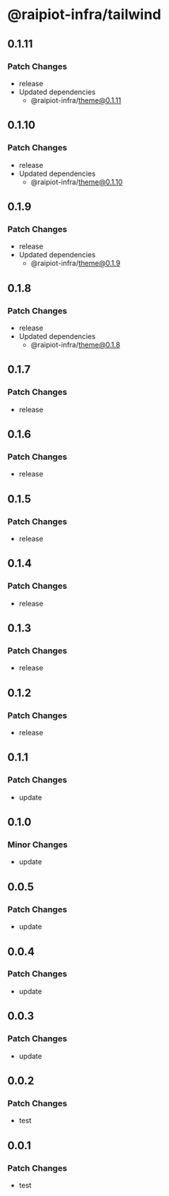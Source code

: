 # @raipiot-infra/tailwind

## 0.1.11

### Patch Changes

- release
- Updated dependencies
  - @raipiot-infra/theme@0.1.11

## 0.1.10

### Patch Changes

- release
- Updated dependencies
  - @raipiot-infra/theme@0.1.10

## 0.1.9

### Patch Changes

- release
- Updated dependencies
  - @raipiot-infra/theme@0.1.9

## 0.1.8

### Patch Changes

- release
- Updated dependencies
  - @raipiot-infra/theme@0.1.8

## 0.1.7

### Patch Changes

- release

## 0.1.6

### Patch Changes

- release

## 0.1.5

### Patch Changes

- release

## 0.1.4

### Patch Changes

- release

## 0.1.3

### Patch Changes

- release

## 0.1.2

### Patch Changes

- release

## 0.1.1

### Patch Changes

- update

## 0.1.0

### Minor Changes

- update

## 0.0.5

### Patch Changes

- update

## 0.0.4

### Patch Changes

- update

## 0.0.3

### Patch Changes

- update

## 0.0.2

### Patch Changes

- test

## 0.0.1

### Patch Changes

- test
